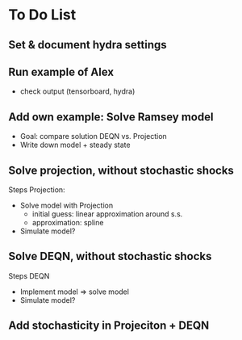 # To Do List

## Set & document hydra settings

## Run example of Alex
- check output (tensorboard, hydra)

## Add own example: Solve Ramsey model
- Goal: compare solution DEQN vs. Projection
- Write down model + steady state

## Solve projection, without stochastic shocks
Steps Projection:
- Solve model with Projection
    - initial guess: linear approximation around s.s.
    - approximation: spline
- Simulate model?

## Solve DEQN, without stochastic shocks
Steps DEQN
- Implement model => solve model
- Simulate model?

## Add stochasticity in Projeciton + DEQN